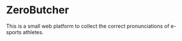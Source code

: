 # ZeroButcher

This is a small web platform to collect the correct pronunciations of e-sports athletes.